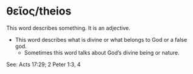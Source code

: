 # θεῖος/theios
This word describes something. It is an adjective.

* This word describes what is divine or what belongs to God or a false god.
    * Sometimes this word talks about God’s divine being or nature.

See: Acts 17:29; 2 Peter 1:3, 4
